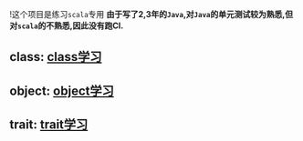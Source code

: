 !这个项目是练习`scala`专用
**由于写了2,3年的`Java`,对`Java`的单元测试较为熟悉,但对`scala`的不熟悉,因此没有跑CI.**
## class: [class学习](https://github.com/xd03122049/scalaLearning/tree/master/src/main/resources/markdown/class.md) 
## object: [object学习](https://github.com/xd03122049/scalaLearning/tree/master/src/main/resources/markdown/object.md)
## trait: [trait学习](https://github.com/xd03122049/scalaLearning/tree/master/src/main/resources/markdown/trait.md)
